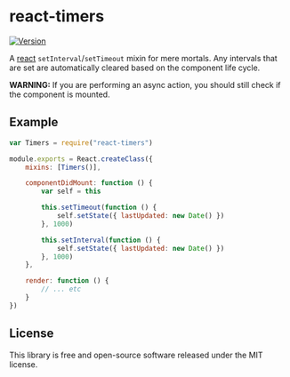 # react-timers

[![Version](http://img.shields.io/npm/v/react-timers.svg)](https://www.npmjs.org/package/react-timers)

A [react](https://github.com/facebook/react) `setInterval`/`setTimeout` mixin for mere mortals.
Any intervals that are set are automatically cleared based on the component life cycle.

**WARNING:** If you are performing an async action, you should still check if the component is mounted.


## Example

``` javascript
var Timers = require("react-timers")

module.exports = React.createClass({
	mixins: [Timers()],

	componentDidMount: function () {
		var self = this

		this.setTimeout(function () {
			self.setState({ lastUpdated: new Date() })
		}, 1000)

		this.setInterval(function () {
			self.setState({ lastUpdated: new Date() })
		}, 1000)
	},

	render: function () {
		// ... etc
	}
})
```


## License

This library is free and open-source software released under the MIT license.
